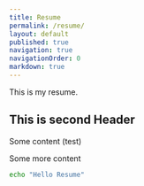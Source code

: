 ```yaml
---
title: Resume
permalink: /resume/
layout: default
published: true
navigation: true
navigationOrder: 0
markdown: true
---
```


This is my resume.

## This is second Header

Some content (test)

Some more content

```bash
echo "Hello Resume"
```
